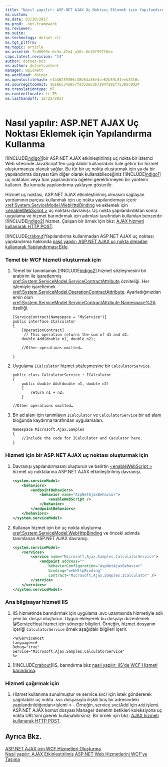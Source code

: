 ```yaml
---
title: "Nasıl yapılır: ASP.NET AJAX Uç Noktası Eklemek için Yapılandırma Kullanma"
ms.custom: 
ms.date: 03/30/2017
ms.prod: .net-framework
ms.reviewer: 
ms.suite: 
ms.technology: dotnet-clr
ms.tgt_pltfrm: 
ms.topic: article
ms.assetid: 7cd0099e-dc3a-47e4-a38c-6e10f997f6ea
caps.latest.revision: "14"
author: dotnet-bot
ms.author: dotnetcontent
manager: wpickett
ms.workload: dotnet
ms.openlocfilehash: e1b46239366c38b54a38e3ce62b59c81eeb3316c
ms.sourcegitcommit: 16186c34a957fdd52e5db7294f291f7530ac9d24
ms.translationtype: MT
ms.contentlocale: tr-TR
ms.lasthandoff: 12/22/2017
---
```

# <a name="how-to-use-configuration-to-add-an-aspnet-ajax-endpoint"></a>Nasıl yapılır: ASP.NET AJAX Uç Noktası Eklemek için Yapılandırma Kullanma
[!INCLUDE[indigo1](../../../../includes/indigo1-md.md)]bir ASP.NET AJAX etkinleştirilmiş uç nokta bir istemci Web sitesinde JavaScript'ten çağrılabilir kullanılabilir hale getirir bir hizmet oluşturmanıza olanak sağlar. Bu tür bir uç nokta oluşturmak için ya da bir yapılandırma dosyası tüm diğer olarak kullanabileceğiniz [!INCLUDE[indigo1](../../../../includes/indigo1-md.md)] uç noktaları veya tüm yapılandırma öğeleri gerektirmeyen bir yöntemi kullanın. Bu konuda yapılandırma yaklaşım gösterilir.  
  
 Hizmet uç noktası, ASP.NET AJAX etkinleştirilmiş olmasını sağlayan yordamının parçası kullanmak için uç nokta yapılandırmayı içerir <xref:System.ServiceModel.WebHttpBinding> ve eklemek için [ \<enableWebScript >](../../../../docs/framework/configure-apps/file-schema/wcf/enablewebscript.md) uç noktası davranışı. Uç nokta yapılandırdıktan sonra uygulama ve hizmet barındırmak için adımları tarafından kullanılan benzerdir [!INCLUDE[indigo2](../../../../includes/indigo2-md.md)] hizmet. Çalışan bir örnek için bkz: [AJAX hizmeti kullanarak HTTP POST](../../../../docs/framework/wcf/samples/ajax-service-using-http-post.md).  
  
 [!INCLUDE[crabout](../../../../includes/crabout-md.md)]Yapılandırma kullanmadan ASP.NET AJAX uç noktası yapılandırma hakkında [nasıl yapılır: ASP.NET AJAX uç nokta olmadan kullanarak Yapılandırması Ekle](../../../../docs/framework/wcf/feature-details/how-to-add-an-aspnet-ajax-endpoint-without-using-configuration.md).  
  
### <a name="to-create-a-basic-wcf-service"></a>Temel bir WCF hizmeti oluşturmak için  
  
1.  Temel bir tanımlamak [!INCLUDE[indigo2](../../../../includes/indigo2-md.md)] hizmet sözleşmesini bir arabirim ile işaretlenmiş <xref:System.ServiceModel.ServiceContractAttribute> özniteliği. Her işlemiyle işaretlemek <xref:System.ServiceModel.OperationContractAttribute>. Ayarladığınızdan emin olun <xref:System.ServiceModel.ServiceContractAttribute.Namespace%2A> özelliği.  
  
    ```  
    [ServiceContract(Namespace = "MyService")]  
    public interface ICalculator  
    {  
        [OperationContract]  
         // This operation returns the sum of d1 and d2.  
        double Add(double n1, double n2);  
  
        //Other operations omitted…  
  
    }  
    ```  
  
2.  Uygulama `ICalculator` hizmet sözleşmesine bir `CalculatorService`.  
  
    ```  
    public class CalculatorService : ICalculator  
    {  
        public double Add(double n1, double n2)  
        {  
            return n1 + n2;  
        }  
  
    //Other operations omitted…  
    ```  
  
3.  Bir ad alanı için tanımlayın `ICalculator` ve `CalculatorService` bir ad alanı bloğunda kaydırma tarafından uygulamaları.  
  
    ```  
    Namespace Microsoft.Ajax.Samples  
    {  
        //Include the code for ICalculator and Caculator here.  
    }  
    ```  
  
### <a name="to-create-an-aspnet-ajax-endpoint-for-the-service"></a>Hizmeti için bir ASP.NET AJAX uç noktası oluşturmak için  
  
1.  Davranışı yapılandırmasını oluşturun ve belirtin [ \<enableWebScript >](../../../../docs/framework/configure-apps/file-schema/wcf/enablewebscript.md) hizmet uç noktalarına ASP.NET AJAX etkinleştirilmiş davranışı.  
  
    ```xml  
    <system.serviceModel>  
        <behaviors>  
            <endpointBehaviors>  
                <behavior name="AspNetAjaxBehavior">  
                    <enableWebScript />  
                </behavior>  
            </endpointBehaviors>  
        </behaviors>  
    </system.serviceModel>  
    ```  
  
2.  Kullanan hizmet için bir uç nokta oluşturma <xref:System.ServiceModel.WebHttpBinding> ve önceki adımda tanımlanan ASP.NET AJAX davranışı.  
  
    ```xml  
    <system.serviceModel>  
        <services>  
            <service name="Microsoft.Ajax.Samples.CalculatorService">  
                <endpoint address=""  
                    behaviorConfiguration="AspNetAjaxBehavior"   
                    binding="webHttpBinding"  
                    contract="Microsoft.Ajax.Samples.ICalculator" />  
            </service>  
        </services>  
    </system.serviceModel>   
    ```  
  
### <a name="to-host-the-service-in-iis"></a>Ana bilgisayar hizmeti IIS  
  
1.  IIS hizmetinde barındırmak için uygulama .svc uzantısında hizmetiyle adlı yeni bir dosya oluşturun. Uygun ekleyerek bu dosyayı düzenlemek [ @ServiceHost ](../../../../docs/framework/configure-apps/file-schema/wcf-directive/servicehost.md) hizmet için yönerge bilgileri. Örneğin, hizmet dosyanın içeriği `CalculatorService` örnek aşağıdaki bilgileri içerir.  
  
    ```  
    <%@ServiceHost   
    language=c#   
    Debug="true"   
    Service="Microsoft.Ajax.Samples.CalculatorService"  
    %>  
    ```  
  
2.  [!INCLUDE[crabout](../../../../includes/crabout-md.md)]IIS, barındırma bkz [nasıl yapılır: IIS'de WCF Hizmeti barındırma](../../../../docs/framework/wcf/feature-details/how-to-host-a-wcf-service-in-iis.md).  
  
### <a name="to-call-the-service"></a>Hizmeti çağırmak için  
  
1.  Hizmet kullanıma sunulmuştur ve service.svc/ için istek göndererek çağrılabilir uç nokta .svc dosyasıyla ilişkili boş bir adresindeki yapılandırıldığından\<işlemi > - Örneğin, service.svc/Add için `Add` işlemi. ASP.NET AJAX komut dosyası Manager denetim betikleri koleksiyona uç nokta URL'sini girerek kullanabilirsiniz. Bir örnek için bkz: [AJAX hizmeti kullanarak HTTP POST](../../../../docs/framework/wcf/samples/ajax-service-using-http-post.md).  
  
## <a name="see-also"></a>Ayrıca Bkz.  
 [ASP.NET AJAX için WCF Hizmetleri Oluşturma](../../../../docs/framework/wcf/feature-details/creating-wcf-services-for-aspnet-ajax.md)  
 [Nasıl yapılır: AJAX Etkinleştirilmiş ASP.NET Web Hizmetlerini WCF'ye Taşıma](../../../../docs/framework/wcf/feature-details/how-to-migrate-ajax-enabled-aspnet-web-services-to-wcf.md)
